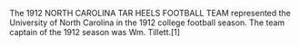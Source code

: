 The 1912 NORTH CAROLINA TAR HEELS FOOTBALL TEAM represented the University of North Carolina in the 1912 college football season. The team captain of the 1912 season was Wm. Tillett.[1]
